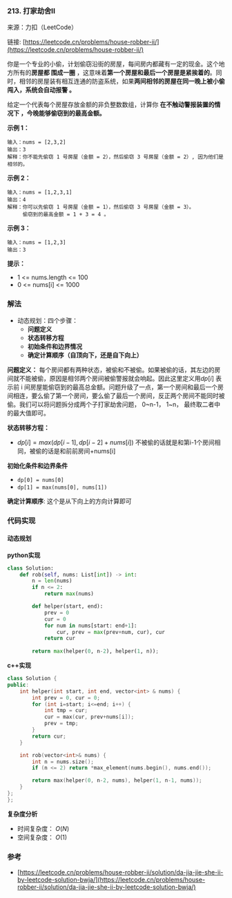 ### 213. 打家劫舍II
来源：力扣（LeetCode）

链接: [https://leetcode.cn/problems/house-robber-ii/](https://leetcode.cn/problems/house-robber-ii/)

你是一个专业的小偷，计划偷窃沿街的房屋，每间房内都藏有一定的现金。这个地方所有的**房屋都 围成一圈** ，这意味着**第一个房屋和最后一个房屋是紧挨着的**。同时，相邻的房屋装有相互连通的防盗系统，如果**两间相邻的房屋在同一晚上被小偷闯入，系统会自动报警 。**

给定一个代表每个房屋存放金额的非负整数数组，计算你 **在不触动警报装置的情况下 ，今晚能够偷窃到的最高金额。**

 

**示例 1：**
```
输入：nums = [2,3,2]
输出：3
解释：你不能先偷窃 1 号房屋（金额 = 2），然后偷窃 3 号房屋（金额 = 2）, 因为他们是相邻的。
```

**示例 2：**
```
输入：nums = [1,2,3,1]
输出：4
解释：你可以先偷窃 1 号房屋（金额 = 1），然后偷窃 3 号房屋（金额 = 3）。
     偷窃到的最高金额 = 1 + 3 = 4 。
```

**示例 3：**
```
输入：nums = [1,2,3]
输出：3
```

**提示：**
* 1 <= nums.length <= 100
* 0 <= nums[i] <= 1000

### 解法
* 动态规划：四个步骤：
	- **问题定义**
	- **状态转移方程**
	- **初始条件和边界情况**
	- **确定计算顺序（自顶向下，还是自下向上）**

**问题定义：**
每个房间都有两种状态，被偷和不被偷。如果被偷的话，其左边的房间就不能被偷，原因是相邻两个房间被偷警报就会响起。因此这里定义用$dp[i]$ 表示前 i 间房屋能偷窃到的最高总金额。问题升级了一点，第一个房间和最后一个房间相连，要么偷了第一个房间，要么偷了最后一个房间，反正两个房间不能同时被偷。我们可以将问题拆分成两个子打家劫舍问题， 0~n-1， 1~n， 最终取二者中的最大值即可。


**状态转移方程：**
* $dp[i] = max(dp[i-1], dp[i-2] + nums[i])$
不被偷的话就是和第i-1个房间相同，被偷的话是和前前房间+nums[i]



**初始化条件和边界条件**
* `dp[0] = nums[0]`
* `dp[1] = max(nums[0], nums[1])`

**确定计算顺序**:
这个是从下向上的方向计算即可


### 代码实现
#### 动态规划
**python实现**
```python
class Solution:
    def rob(self, nums: List[int]) -> int:
        n = len(nums)
        if n <= 2:
            return max(nums)

        def helper(start, end):
            prev = 0
            cur = 0
            for num in nums[start: end+1]:
                cur, prev = max(prev+num, cur), cur
            return cur
        
        return max(helper(0, n-2), helper(1, n));
```


**c++实现**
```cpp
class Solution {
public:
    int helper(int start, int end, vector<int> & nums) {
        int prev = 0, cur = 0;
        for (int i=start; i<=end; i++) {
            int tmp = cur;
            cur = max(cur, prev+nums[i]);
            prev = tmp;
        }
        return cur;
    }

    int rob(vector<int>& nums) {
        int n = nums.size();
        if (n <= 2) return *max_element(nums.begin(), nums.end());

        return max(helper(0, n-2, nums), helper(1, n-1, nums));
    }
};
};
```
**复杂度分析**
* 时间复杂度： $O(N)$  
* 空间复杂度： $O(1)$ 


### 参考
* [https://leetcode.cn/problems/house-robber-ii/solution/da-jia-jie-she-ii-by-leetcode-solution-bwja/](https://leetcode.cn/problems/house-robber-ii/solution/da-jia-jie-she-ii-by-leetcode-solution-bwja/)